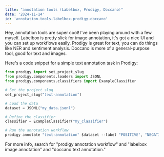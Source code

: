 ```yaml
---
title: "annotation tools (Labelbox, Prodigy, Doccano)"
date: '2024-11-14'
id: 'annotation-tools-labelbox-prodigy-doccano'
---
```


Hey, annotation tools are super cool! I've been playing around with a few myself. Labelbox is pretty slick for image annotation, it's got a nice UI and you can set up workflows easily. Prodigy is great for text, you can do things like NER and sentiment analysis. Doccano is more of a general-purpose tool, good for text and images.  

Here's a code snippet for a simple text annotation task in Prodigy:

```python
from prodigy import set_project_slug
from prodigy.components.loaders import JSONL
from prodigy.components.classifiers import ExampleClassifier

# Set the project slug
set_project_slug("text-annotation")

# Load the data
dataset = JSONL("my_data.jsonl")

# Define the classifier 
classifier = ExampleClassifier("my_classifier")

# Run the annotation workflow
prodigy annotate "text-annotation" $dataset --label "POSITIVE", "NEGATIVE" -F my_classifier
```

For more info, search for "prodigy annotation workflow" and "labelbox image annotation" and "doccano text annotation."
